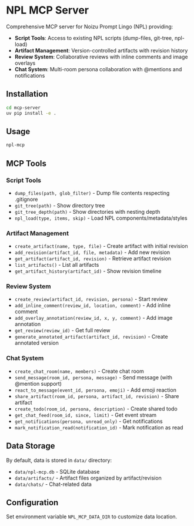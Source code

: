 # NPL MCP Server

Comprehensive MCP server for Noizu Prompt Lingo (NPL) providing:

- **Script Tools**: Access to existing NPL scripts (dump-files, git-tree, npl-load)
- **Artifact Management**: Version-controlled artifacts with revision history
- **Review System**: Collaborative reviews with inline comments and image overlays
- **Chat System**: Multi-room persona collaboration with @mentions and notifications

## Installation

```bash
cd mcp-server
uv pip install -e .
```

## Usage

```bash
npl-mcp
```

## MCP Tools

### Script Tools
- `dump_files(path, glob_filter)` - Dump file contents respecting .gitignore
- `git_tree(path)` - Show directory tree
- `git_tree_depth(path)` - Show directories with nesting depth
- `npl_load(type, items, skip)` - Load NPL components/metadata/styles

### Artifact Management
- `create_artifact(name, type, file)` - Create artifact with initial revision
- `add_revision(artifact_id, file, metadata)` - Add new revision
- `get_artifact(artifact_id, revision)` - Retrieve artifact revision
- `list_artifacts()` - List all artifacts
- `get_artifact_history(artifact_id)` - Show revision timeline

### Review System
- `create_review(artifact_id, revision, persona)` - Start review
- `add_inline_comment(review_id, location, comment)` - Add inline comment
- `add_overlay_annotation(review_id, x, y, comment)` - Add image annotation
- `get_review(review_id)` - Get full review
- `generate_annotated_artifact(artifact_id, revision)` - Create annotated version

### Chat System
- `create_chat_room(name, members)` - Create chat room
- `send_message(room_id, persona, message)` - Send message (with @mention support)
- `react_to_message(event_id, persona, emoji)` - Add emoji reaction
- `share_artifact(room_id, persona, artifact_id, revision)` - Share artifact
- `create_todo(room_id, persona, description)` - Create shared todo
- `get_chat_feed(room_id, since, limit)` - Get event stream
- `get_notifications(persona, unread_only)` - Get notifications
- `mark_notification_read(notification_id)` - Mark notification as read

## Data Storage

By default, data is stored in `data/` directory:
- `data/npl-mcp.db` - SQLite database
- `data/artifacts/` - Artifact files organized by artifact/revision
- `data/chats/` - Chat-related data

## Configuration

Set environment variable `NPL_MCP_DATA_DIR` to customize data location.
